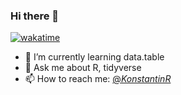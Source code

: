### Hi there 👋

[![wakatime](https://wakatime.com/badge/user/3ce12d46-5e34-466d-8eed-a7b1e0e22f63.svg)](https://wakatime.com/@3ce12d46-5e34-466d-8eed-a7b1e0e22f63)

- 🌱 I’m currently learning data.table
- 💬 Ask me about R, tidyverse
- 📫 How to reach me: [@_KonstantinR_](https://twitter.com/_KonstantinR_)
